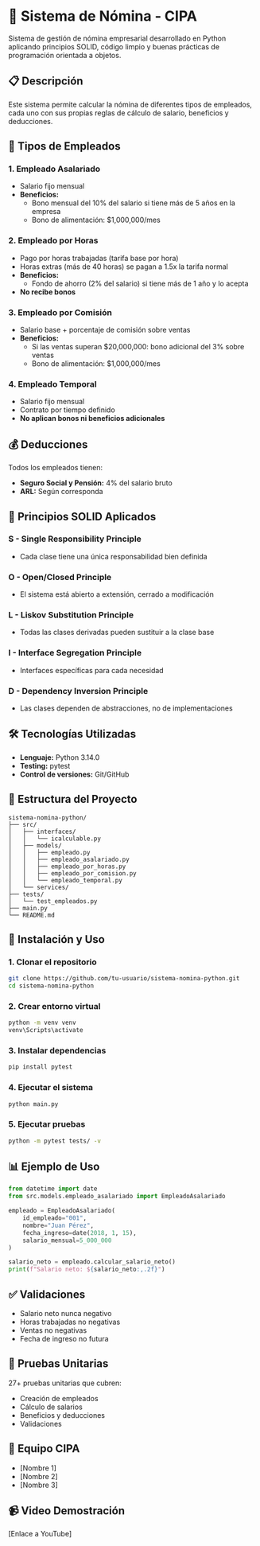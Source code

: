 # 🏢 Sistema de Nómina - CIPA

Sistema de gestión de nómina empresarial desarrollado en Python aplicando principios SOLID, código limpio y buenas prácticas de programación orientada a objetos.

## 📋 Descripción

Este sistema permite calcular la nómina de diferentes tipos de empleados, cada uno con sus propias reglas de cálculo de salario, beneficios y deducciones.

## 👥 Tipos de Empleados

### 1. Empleado Asalariado
- Salario fijo mensual
- **Beneficios:**
  - Bono mensual del 10% del salario si tiene más de 5 años en la empresa
  - Bono de alimentación: $1,000,000/mes

### 2. Empleado por Horas
- Pago por horas trabajadas (tarifa base por hora)
- Horas extras (más de 40 horas) se pagan a 1.5x la tarifa normal
- **Beneficios:**
  - Fondo de ahorro (2% del salario) si tiene más de 1 año y lo acepta
- **No recibe bonos**

### 3. Empleado por Comisión
- Salario base + porcentaje de comisión sobre ventas
- **Beneficios:**
  - Si las ventas superan $20,000,000: bono adicional del 3% sobre ventas
  - Bono de alimentación: $1,000,000/mes

### 4. Empleado Temporal
- Salario fijo mensual
- Contrato por tiempo definido
- **No aplican bonos ni beneficios adicionales**

## 💰 Deducciones

Todos los empleados tienen:
- **Seguro Social y Pensión:** 4% del salario bruto
- **ARL:** Según corresponda

## 🎯 Principios SOLID Aplicados

### S - Single Responsibility Principle
- Cada clase tiene una única responsabilidad bien definida

### O - Open/Closed Principle
- El sistema está abierto a extensión, cerrado a modificación

### L - Liskov Substitution Principle
- Todas las clases derivadas pueden sustituir a la clase base

### I - Interface Segregation Principle
- Interfaces específicas para cada necesidad

### D - Dependency Inversion Principle
- Las clases dependen de abstracciones, no de implementaciones

## 🛠️ Tecnologías Utilizadas

- **Lenguaje:** Python 3.14.0
- **Testing:** pytest
- **Control de versiones:** Git/GitHub

## 📁 Estructura del Proyecto
```
sistema-nomina-python/
├── src/
│   ├── interfaces/
│   │   └── icalculable.py
│   ├── models/
│   │   ├── empleado.py
│   │   ├── empleado_asalariado.py
│   │   ├── empleado_por_horas.py
│   │   ├── empleado_por_comision.py
│   │   └── empleado_temporal.py
│   └── services/
├── tests/
│   └── test_empleados.py
├── main.py
└── README.md
```

## 🚀 Instalación y Uso

### 1. Clonar el repositorio
```bash
git clone https://github.com/tu-usuario/sistema-nomina-python.git
cd sistema-nomina-python
```

### 2. Crear entorno virtual
```bash
python -m venv venv
venv\Scripts\activate
```

### 3. Instalar dependencias
```bash
pip install pytest
```

### 4. Ejecutar el sistema
```bash
python main.py
```

### 5. Ejecutar pruebas
```bash
python -m pytest tests/ -v
```

## 📊 Ejemplo de Uso
```python
from datetime import date
from src.models.empleado_asalariado import EmpleadoAsalariado

empleado = EmpleadoAsalariado(
    id_empleado="001",
    nombre="Juan Pérez",
    fecha_ingreso=date(2018, 1, 15),
    salario_mensual=5_000_000
)

salario_neto = empleado.calcular_salario_neto()
print(f"Salario neto: ${salario_neto:,.2f}")
```

## ✅ Validaciones

- Salario neto nunca negativo
- Horas trabajadas no negativas
- Ventas no negativas
- Fecha de ingreso no futura

## 🧪 Pruebas Unitarias

27+ pruebas unitarias que cubren:
- Creación de empleados
- Cálculo de salarios
- Beneficios y deducciones
- Validaciones

## 👥 Equipo CIPA

- [Nombre 1]
- [Nombre 2]
- [Nombre 3]

## 📹 Video Demostración

[Enlace a YouTube]